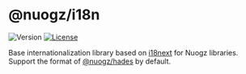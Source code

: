 # @nuogz/i18n
![Version](https://img.shields.io/github/package-json/v/nuogz/i18n?style=flat-square)
[![License](https://img.shields.io/github/license/nuogz/i18n?style=flat-square)](https://www.gnu.org/licenses/lgpl-3.0-standalone.html)

Base internationalization library based on [i18next](https://github.com/i18next/i18next) for Nuogz libraries. Support the format of [@nuogz/hades](https://github.com/nuogz/hades) by default.
